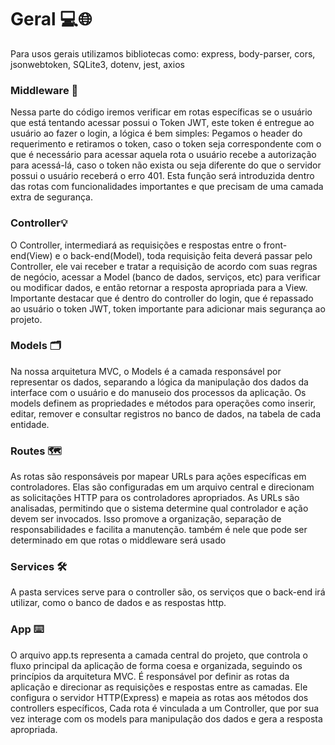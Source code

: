 # Geral 💻🌐
Para usos gerais utilizamos bibliotecas como: express, body-parser, cors, jsonwebtoken, SQLite3, dotenv, jest, axios


### Middleware 🔐	
Nessa parte do código iremos verificar em rotas específicas se o usuário que está tentando acessar possui o Token JWT, este token é entregue ao usuário ao fazer o login, a lógica é bem simples:
Pegamos o header do requerimento e retiramos o token, caso o token seja correspondente com o que é necessário para acessar aquela rota o usuário recebe a autorização para acessá-lá, caso o token não exista ou seja diferente do que o servidor possui o usuário receberá o erro 401.
Esta função será introduzida dentro das rotas com funcionalidades importantes e que precisam de uma camada extra de segurança.

### Controller💡
O Controller, intermediará as requisições e respostas entre o front-end(View) e o back-end(Model), toda requisição feita deverá passar pelo Controller, ele vai receber e tratar a requisição de acordo com suas regras de negócio, acessar a Model (banco de dados, serviços, etc) para verificar ou modificar dados, e então retornar a resposta apropriada para a View.
Importante destacar que é dentro do controller do login, que é repassado ao usuário o token JWT, token importante para adicionar mais segurança ao projeto.

### Models 🗂️
Na nossa arquitetura MVC, o Models é a camada responsável por representar os dados, separando a lógica da manipulação dos dados da interface com o usuário e do manuseio dos processos da aplicação. Os models definem as propriedades e métodos para operações como inserir, editar, remover e consultar registros no banco de dados, na tabela de cada entidade.

### Routes 🗺️
As rotas são responsáveis por mapear URLs para ações específicas em controladores. Elas são configuradas em um arquivo central e direcionam as solicitações HTTP para os controladores apropriados. As URLs são analisadas, permitindo que o sistema determine qual controlador e ação devem ser invocados. Isso promove a organização, separação de responsabilidades e facilita a manutenção. também é nele que pode ser determinado em que rotas o middleware será usado

### Services 🛠️
A pasta services serve para o controller são, os serviços que o back-end irá utilizar, como o banco de dados e as respostas http.

### App ⌨️
O arquivo app.ts representa a camada central do projeto, que controla o fluxo principal da aplicação de forma coesa e organizada, seguindo os princípios da arquitetura MVC. É responsável por definir as rotas da aplicação e direcionar as requisições e respostas entre as camadas. Ele configura o servidor HTTP(Express) e mapeia as rotas aos métodos dos controllers específicos, Cada rota é vinculada a um Controller, que por sua vez interage com os models para manipulação dos dados e gera a resposta apropriada.

